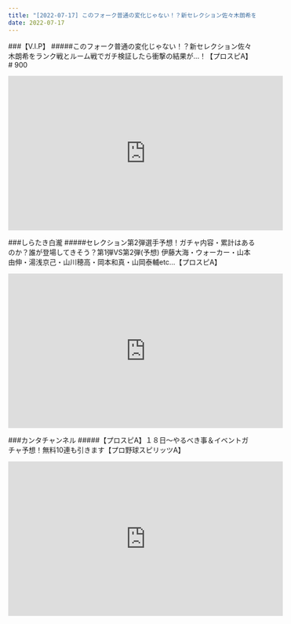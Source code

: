 ```yaml
---
title: "[2022-07-17] このフォーク普通の変化じゃない！？新セレクション佐々木朗希をランク戦とルーム戦でガチ検証したら衝撃の結果が...！【プロスピA】# 900 他"
date: 2022-07-17
---
```

###【V.I.P】
#####このフォーク普通の変化じゃない！？新セレクション佐々木朗希をランク戦とルーム戦でガチ検証したら衝撃の結果が...！【プロスピA】# 900
<iframe width="560" height="315" src="https://www.youtube.com/embed/EJQxhptFdvU" frameborder="0" allow="accelerometer; autoplay; clipboard-write; encrypted-media; gyroscope; picture-in-picture" allowfullscreen></iframe>

###しらたき白瀧
#####セレクション第2弾選手予想！ガチャ内容・累計はあるのか？誰が登場してきそう？第1弾VS第2弾(予想) 伊藤大海・ウォーカー・山本由伸・湯浅京己・山川穂高・岡本和真・山岡泰輔etc…【プロスピA】
<iframe width="560" height="315" src="https://www.youtube.com/embed/MSwuR0Y_KSY" frameborder="0" allow="accelerometer; autoplay; clipboard-write; encrypted-media; gyroscope; picture-in-picture" allowfullscreen></iframe>

###カンタチャンネル
#####【プロスピA】１８日～やるべき事＆イベントガチャ予想！無料10連も引きます【プロ野球スピリッツA】
<iframe width="560" height="315" src="https://www.youtube.com/embed/N-qhhIHgwKw" frameborder="0" allow="accelerometer; autoplay; clipboard-write; encrypted-media; gyroscope; picture-in-picture" allowfullscreen></iframe>

